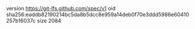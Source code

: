 version https://git-lfs.github.com/spec/v1
oid sha256:eaddb82190214bc5da8b5dcc8e959a14deb0f70e3ddd5986e60410257b16037c
size 2084
